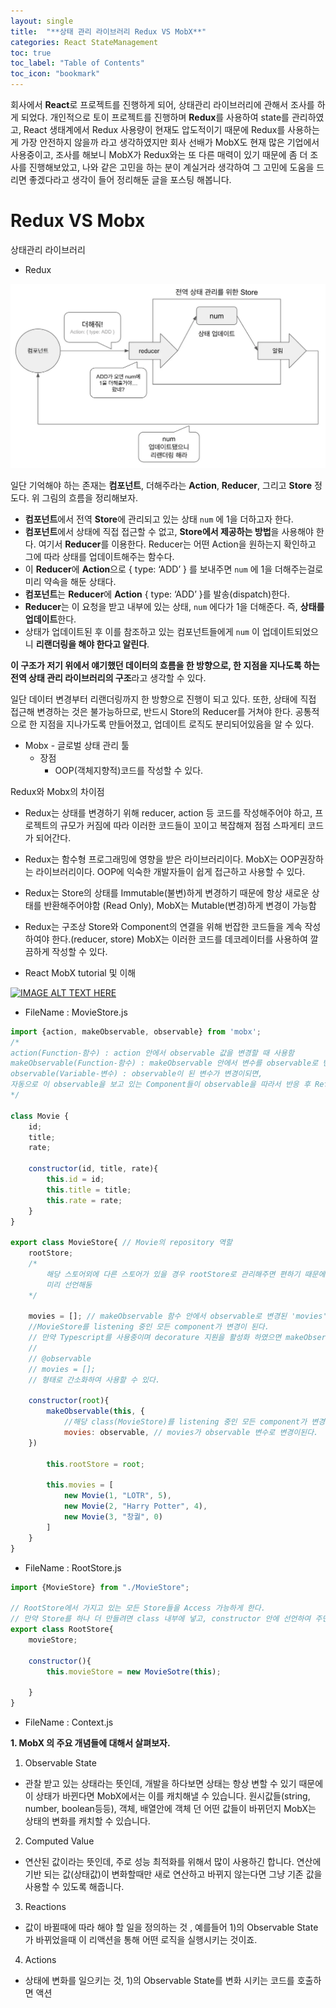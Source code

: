 ```yaml
---
layout: single
title:  "**상태 관리 라이브러리 Redux VS MobX**"
categories: React StateManagement
toc: true
toc_label: "Table of Contents"
toc_icon: "bookmark"
---
```


회사에서 **React**로 프로젝트를 진행하게 되어, 상태관리 라이브러리에 관해서 조사를 하게 되었다.
개인적으로 토이 프로젝트를 진행하며 **Redux**를 사용하여 state를 관리하였고,
React 생태계에서 Redux 사용량이 현재도 압도적이기 때문에 Redux를 사용하는게 가장 안전하지 않을까 라고 생각하였지만 회사 선배가 MobX도 현재 많은 기업에서 사용중이고, 조사를 해보니 MobX가 Redux와는 또 다른 매력이 있기 때문에 좀 더 조사를 진행해보았고, 나와 같은 고민을 하는 분이 계실거라 생각하여 그 고민에 도움을 드리면 좋겠다라고 생각이 들어 정리해둔 글을 포스팅 해봅니다.

# **Redux VS Mobx**

상태관리 라이브러리

- Redux

![reactredux1](/assets/images/posts/2022-12-26-React-Redux/reactredux1.png)

일단 기억해야 하는 존재는 **컴포넌트**, 더해주라는 **Action**, **Reducer**, 그리고 **Store** 정도다. 위 그림의 흐름을 정리해보자.

- **컴포넌트**에서 전역 **Store**에 관리되고 있는 상태 `num` 에 1을 더하고자 한다.
- **컴포넌트**에서 상태에 직접 접근할 수 없고, **Store에서 제공하는 방법**을 사용해야 한다. 여기서 **Reducer**를 이용한다. Reducer는 어떤 Action을 원하는지 확인하고 그에 따라 상태를 업데이트해주는 함수다.
- 이 **Reducer**에 **Action**으로 { type: ‘ADD’ } 를 보내주면 `num` 에 1을 더해주는걸로 미리 약속을 해둔 상태다.
- **컴포넌트**는 **Reducer**에 **Action** { type: ‘ADD’ }를 발송(dispatch)한다.
- **Reducer**는 이 요청을 받고 내부에 있는 상태, `num` 에다가 1을 더해준다. 즉, **상태를 업데이트**한다.
- 상태가 업데이트된 후 이를 참조하고 있는 컴포넌트들에게 `num` 이 업데이트되었으니 **리랜더링을 해야 한다고 알린다**.

**이 구조가 저기 위에서 얘기했던 데이터의 흐름을 한 방향으로, 한 지점을 지나도록 하는 전역 상태 관리 라이브러리의 구조**라고 생각할 수 있다.

일단 데이터 변경부터 리랜더링까지 한 방향으로 진행이 되고 있다. 또한, 상태에 직접 접근해 변경하는 것은 불가능하므로, 반드시 Store의 Reducer를 거쳐야 한다. 공통적으로 한 지점을 지나가도록 만들어졌고, 업데이트 로직도 분리되어있음을 알 수 있다.

- Mobx - 글로벌 상태 관리 툴
  - 장점
    - OOP(객체지향적)코드를 작성할 수 있다.

Redux와 Mobx의 차이점

- Redux는 상태를 변경하기 위해 reducer, action 등 코드를 작성해주어야 하고, 프로젝트의 규모가 커짐에 따라 이러한 코드들이 꼬이고 복잡해져 점점 스파게티 코드가 되어간다.
- Redux는 함수형 프로그래밍에 영향을 받은 라이브러리이다. MobX는 OOP권장하는 라이브러리이다. OOP에 익숙한 개발자들이 쉽게 접근하고 사용할 수 있다.
- Redux는 Store의 상태를 Immutable(불변)하게 변경하기 때문에 항상 새로운 상태를 반환해주어야함 (Read Only), MobX는 Mutable(변경)하게 변경이 가능함
- Redux는 구조상 Store와 Component의 연결을 위해 번잡한 코드들을 계속 작성하여야 한다.(reducer, store) MobX는 이러한 코드를 데코레이터를 사용하여 깔끔하게 작성할 수 있다.

- React MobX tutorial 및 이해

[![IMAGE ALT TEXT HERE](https://img.youtube.com/vi/tjHljJRooHU/0.jpg)](https://www.youtube.com/watch?v=tjHljJRooHU)

- FileName : MovieStore.js

```jsx
import {action, makeObservable, observable} from 'mobx';
/*
action(Function-함수) : action 안에서 observable 값을 변경할 때 사용함
makeObservable(Function-함수) : makeObservable 안에서 변수를 observable로 변경해 줄 수 있다.
observable(Variable-변수) : observable이 된 변수가 변경이되면, 
자동으로 이 observable을 보고 있는 Component들이 observable을 따라서 반응 후 Refresh 된다.
*/

class Movie {
	id;
	title;
	rate;

	constructor(id, title, rate){
		this.id = id;
		this.title = title;
		this.rate = rate;
	}
}

export class MovieStore{ // Movie의 repository 역할
	rootStore;
	/*
		해당 스토어외에 다른 스토어가 있을 경우 rootStore로 관리해주면 편하기 때문에
		미리 선언해둠
	*/

	movies = []; // makeObservable 함수 안에서 observable로 변경된 'movies' 변수는 변경되면
	//MovieStore를 listening 중인 모든 component가 변경이 된다.
	// 만약 Typescript를 사용중이며 decorature 지원을 활성화 하였으면 makeObservable을 사용하는 것이 아닌
	//
	// @observable
	// movies = [];
	// 형태로 간소화하여 사용할 수 있다.

	constructor(root){
		makeObservable(this, {
			//해당 class(MovieStore)를 listening 중인 모든 component가 변경되게 할 수 있다.
			movies: observable, // movies가 observable 변수로 변경이된다.
	})		

		this.rootStore = root;

		this.movies = [
			new Movie(1, "LOTR", 5),
			new Movie(2, "Harry Potter", 4),
			new Movie(3, "창궐", 0)
		]
	}
}
```

- FileName : RootStore.js

```jsx
import {MovieStore} from "./MovieStore";

// RootStore에서 가지고 있는 모든 Store들을 Access 가능하게 한다.
// 만약 Store를 하나 더 만들려면 class 내부에 넣고, constructor 안에 선언하여 주면 된다.
export class RootStore{
	movieStore;

	constructor(){
		this.movieStore = new MovieSotre(this);

	}
}
```

- FileName : Context.js

**1. MobX 의 주요 개념들에 대해서 살펴보자.**

1) Observable State

- 관찰 받고 있는 상태라는 뜻인데, 개발을 하다보면 상태는 항상 변할 수 있기 때문에 이 상태가 바뀐다면 MobX에서는 이를 캐치해낼 수 있습니다. 원시값들(string, number, boolean등등), 객체, 배열안에 객체 던 어떤 값들이 바뀌던지 MobX는 상태의 변화를 캐치할 수 있습니다.

2) Computed Value

- 연산된 값이라는 뜻인데, 주로 성능 최적화를 위해서 많이 사용하긴 합니다. 연산에 기반 되는 값(상태값)이 변화할때만 새로 연산하고 바뀌지 않는다면 그냥 기존 값을 사용할 수 있도록 해줍니다.

3) Reactions

- 값이 바뀔때에 따라 해야 할 일을 정의하는 것 , 예를들어 1)의 Observable State가 바뀌었을때 이 리액션을 통해 어떤 로직을 실행시키는 것이죠.

4) Actions

- 상태에 변화를 일으키는 것, 1)의 Observable State를 변화 시키는 코드를 호출하면 액션
